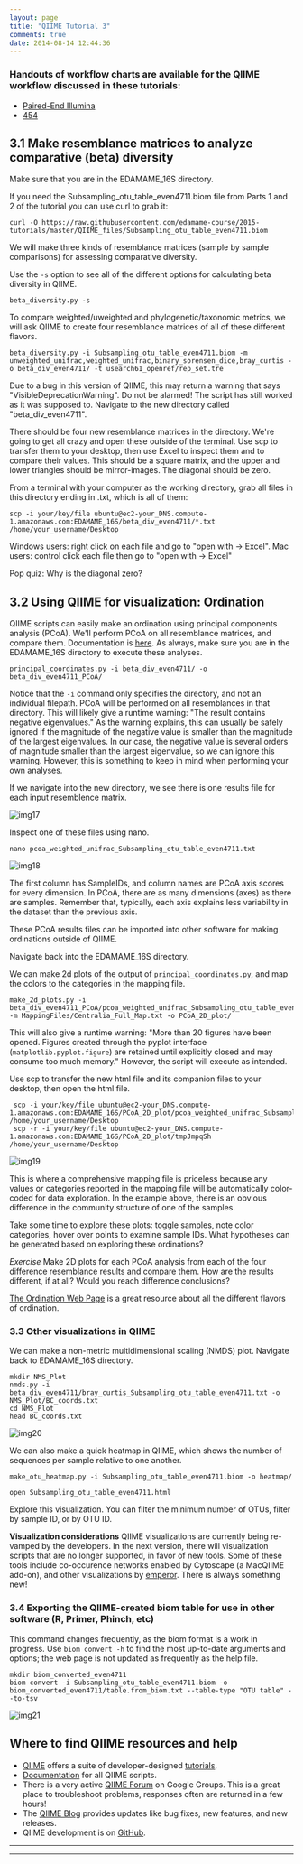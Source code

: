 ```yaml
---
layout: page
title: "QIIME Tutorial 3"
comments: true
date: 2014-08-14 12:44:36
---
```

### Handouts of workflow charts are available for the QIIME workflow discussed in these tutorials:
-  [Paired-End Illumina](https://github.com/edamame-course/docs/tree/gh-pages/extra/Handouts/QIIMEFlowChart_IlluminaPairedEnds_13aug2014.pdf?raw=true)
-  [454](https://github.com/edamame-course/docs/tree/gh-pages/extra/Handouts/QIIMEFlowChart_454_13aug2014.pdf?raw=true)


## 3.1 Make resemblance matrices to analyze comparative (beta) diversity
Make sure that you are in the EDAMAME_16S directory.  

If you need the Subsampling_otu_table_even4711.biom file from Parts 1 and 2 of the tutorial you can use curl to grab it:
```
curl -O https://raw.githubusercontent.com/edamame-course/2015-tutorials/master/QIIME_files/Subsampling_otu_table_even4711.biom
```
 
We will make three kinds of resemblance matrices (sample by sample comparisons) for assessing comparative diversity.

Use the `-s` option to see all of the different options for calculating beta diversity in QIIME.

```
beta_diversity.py -s
```

To compare weighted/uweighted and phylogenetic/taxonomic metrics, we will ask QIIME to create four resemblance matrices of all of these different flavors.

```
beta_diversity.py -i Subsampling_otu_table_even4711.biom -m unweighted_unifrac,weighted_unifrac,binary_sorensen_dice,bray_curtis -o beta_div_even4711/ -t usearch61_openref/rep_set.tre
```
Due to a bug in this version of QIIME, this may return a warning that says "VisibleDeprecationWarning". Do not be alarmed! The script has still worked as it was supposed to. Navigate to the new directory called "beta_div_even4711". 

There should be four new resemblance matrices in the directory.  We're going to get all crazy and open these outside of the terminal. Use scp to transfer them to your desktop, then use Excel to inspect them and to compare their values.  This should be a square matrix, and the upper and lower triangles should be mirror-images.  The diagonal should be zero.

From a terminal with your computer as the working directory, grab all files in this directory ending in .txt, which is all of them:

```
scp -i your/key/file ubuntu@ec2-your_DNS.compute-1.amazonaws.com:EDAMAME_16S/beta_div_even4711/*.txt /home/your_username/Desktop
```
Windows users: right click on each file and go to "open with -> Excel".
Mac users: control click each file then go to "open with -> Excel" 

Pop quiz:  Why is the diagonal zero?


## 3.2 Using QIIME for visualization:  Ordination

QIIME scripts can easily make an ordination using principal components analysis (PCoA). We'll perform PCoA on all resemblance matrices, and compare them.  Documentation is [here](http://qiime.org/scripts/principal_coordinates.html).  As always, make sure you are in the EDAMAME_16S directory to execute these analyses.


```
principal_coordinates.py -i beta_div_even4711/ -o beta_div_even4711_PCoA/
```

Notice that the `-i` command only specifies the directory, and not an individual filepath.  PCoA will be performed on all resemblances in that directory. 
This will likely give a runtime warning: "The result contains negative eigenvalues." As the warning explains, this can usually be safely ignored if the magnitude of the negative value is smaller than the magnitude of the largest eigenvalues. In our case, the negative value is several orders of magnitude smaller than the largest eigenvalue, so we can ignore this warning. However, this is something to keep in mind when performing your own analyses. 

If we navigate into the new directory, we see there is one results file for each input resemblence matrix.

![img17](../img/beta_diversity.jpg)

Inspect one of these files using nano.

```
nano pcoa_weighted_unifrac_Subsampling_otu_table_even4711.txt
```

![img18](../img/beta_diversity2.jpg)

The first column has SampleIDs, and column names are PCoA axis scores for every dimension.  In PCoA, there are as many dimensions (axes) as there are samples. Remember that, typically, each axis explains less variability in the dataset than the previous axis.

These PCoA results files can be imported into other software for making ordinations outside of QIIME.

Navigate back into the EDAMAME_16S directory.

We can make 2d plots of the output of `principal_coordinates.py`, and map the colors to the categories in the mapping file.

```
make_2d_plots.py -i beta_div_even4711_PCoA/pcoa_weighted_unifrac_Subsampling_otu_table_even4711.txt -m MappingFiles/Centralia_Full_Map.txt -o PCoA_2D_plot/
```
This will also give a runtime warning: "More than 20 figures have been opened. Figures created through the pyplot interface (`matplotlib.pyplot.figure`) are retained until explicitly closed and may consume too much memory." However, the script will execute as intended. 

Use scp to transfer the new html file and its companion files to your desktop, then open the html file.
```
 scp -i your/key/file ubuntu@ec2-your_DNS.compute-1.amazonaws.com:EDAMAME_16S/PCoA_2D_plot/pcoa_weighted_unifrac_Subsampling_otu_table_even4711_2D_PCoA_plots.html /home/your_username/Desktop 
 scp -r -i your/key/file ubuntu@ec2-your_DNS.compute-1.amazonaws.com:EDAMAME_16S/PCoA_2D_plot/tmpJmpqSh /home/your_username/Desktop

```

![img19](../img/pcoa_2D.jpg)

This is where  a comprehensive mapping file is priceless because any values or categories reported in the mapping file will be automatically color-coded for data exploration.  In the example above, there is an obvious difference in the community structure of one of the samples.

Take some time to explore these plots: toggle samples, note color categories, hover over points to examine sample IDs.  What hypotheses can be generated based on exploring these ordinations?

*Exercise*
Make 2D plots for each PCoA analysis from each of the four difference resemblance results and compare them.  How are the results different, if at all?  Would you reach difference conclusions?

[The Ordination Web Page](http://ordination.okstate.edu/) is a great resource about all the different flavors of ordination.

### 3.3  Other visualizations in QIIME
We can make a non-metric multidimensional scaling (NMDS) plot.
Navigate back to EDAMAME_16S directory.

```
mkdir NMS_Plot
nmds.py -i beta_div_even4711/bray_curtis_Subsampling_otu_table_even4711.txt -o NMS_Plot/BC_coords.txt
cd NMS_Plot
head BC_coords.txt
```
![img20](../img/NMS_plot.jpg)

We can also make a quick heatmap in QIIME, which shows the number of sequences per sample relative to one another.

```
make_otu_heatmap.py -i Subsampling_otu_table_even4711.biom -o heatmap/
```

```
open Subsampling_otu_table_even4711.html
```

Explore this visualization.  You can filter the minimum number of OTUs, filter by sample ID, or by OTU ID.  

**Visualization considerations**
QIIME visualizations are currently being re-vamped by the developers.  In the next version, there will visualization scripts that are no longer supported, in favor of new tools.  Some of these tools include co-occurence networks enabled by Cytoscape (a MacQIIME add-on), and other visualizations by [emperor](http://biocore.github.io/emperor/).  There is always something new!


### 3.4  Exporting the QIIME-created biom table for use in other software (R, Primer, Phinch, etc)
This command changes frequently, as the biom format is a work in progress.  Use `biom convert -h` to find the most up-to-date arguments and options; the web page is not updated as frequently as the help file.

```
mkdir biom_converted_even4711
biom convert -i Subsampling_otu_table_even4711.biom -o biom_converted_even4711/table.from_biom.txt --table-type "OTU table" --to-tsv

```
![img21](../img/converted_biom.jpg)

## Where to find QIIME resources and help
*  [QIIME](qiime.org) offers a suite of developer-designed [tutorials](http://www.qiime.org/tutorials/tutorial.html).
*  [Documentation](http://www.qiime.org/scripts/index.html) for all QIIME scripts.
*  There is a very active [QIIME Forum](https://groups.google.com/forum/#!forum/qiime-forum) on Google Groups.  This is a great place to troubleshoot problems, responses often are returned in a few hours!
*  The [QIIME Blog](http://qiime.wordpress.com/) provides updates like bug fixes, new features, and new releases.
*  QIIME development is on [GitHub](https://github.com/biocore/qiime).

-----------------------------------------------
-----------------------------------------------

